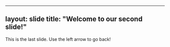 
---
layout: slide
title: "Welcome to our second slide!"
---
This is the last slide.
Use the left arrow to go back!
